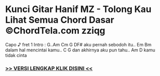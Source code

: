 
 # Kunci Gitar Hanif MZ - Tolong Kau Lihat Semua Chord Dasar ©ChordTela.com zziqg


Capo ♪ fret 1 Intro : G..Am Cm G DF# aku pernah sebodoh itu.. Em Bm dalam hal mencintai kamu.. C G dan akhirnya aku pun tahu.. Am D kamu tidak cinta

###  <a href="https://shortlighzx.web.app?sq=Kunci Gitar Hanif MZ - Tolong Kau Lihat Semua Chord Dasar ©ChordTela.com"> >> VERSI LENGKAP KLIK DISINI << </a>
